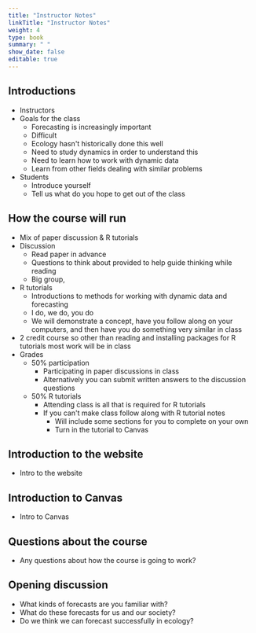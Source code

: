 ```yaml
---
title: "Instructor Notes"
linkTitle: "Instructor Notes"
weight: 4
type: book
summary: " "
show_date: false
editable: true
---
```


## Introductions

* Instructors
* Goals for the class
    * Forecasting is increasingly important
	* Difficult
	* Ecology hasn't historically done this well
	* Need to study dynamics in order to understand this
	* Need to learn how to work with dynamic data
	* Learn from other fields dealing with similar problems
* Students
    * Introduce yourself
    * Tell us what do you hope to get out of the class

## How the course will run

* Mix of paper discussion & R tutorials
* Discussion
    * Read paper in advance
    * Questions to think about provided to help guide thinking while reading
    * Big group, 
* R tutorials
    * Introductions to methods for working with dynamic data and forecasting
	* I do, we do, you do
	* We will demonstrate a concept, have you follow along on your computers,
      and then have you do something very similar in class
* 2 credit course so other than reading and installing packages for R tutorials most work will be in class
* Grades
  * 50% participation
	  * Participating in paper discussions in class
	  * Alternatively you can submit written answers to the discussion questions
  * 50% R tutorials
    * Attending class is all that is required for R tutorials
    * If you can't make class follow along with R tutorial notes
        * Will include some sections for you to complete on your own
        * Turn in the tutorial to Canvas

## Introduction to the website

* Intro to the website

## Introduction to Canvas

* Intro to Canvas

## Questions about the course

* Any questions about how the course is going to work?


## Opening discussion

* What kinds of forecasts are you familiar with?
* What do these forecasts for us and our society?
* Do we think we can forecast successfully in ecology?